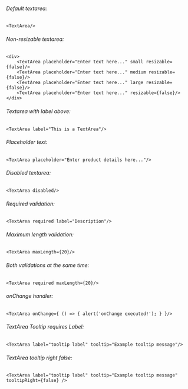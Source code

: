 ###### Default textarea:

    <TextArea/>

###### Non-resizable textarea:

	<div>
	    <TextArea placeholder="Enter text here..." small resizable={false}/>
	    <TextArea placeholder="Enter text here..." medium resizable={false}/>
	    <TextArea placeholder="Enter text here..." large resizable={false}/>
	    <TextArea placeholder="Enter text here..." resizable={false}/>
    </div>

###### Textarea with label above:

    <TextArea label="This is a TextArea"/>

###### Placeholder text:

    <TextArea placeholder="Enter product details here..."/>

###### Disabled textarea:

    <TextArea disabled/>

###### Required validation:

    <TextArea required label="Description"/>

###### Maximum length validation:

    <TextArea maxLength={20}/>

###### Both validations at the same time:

    <TextArea required maxLength={20}/>

###### onChange handler:

    <TextArea onChange={ () => { alert('onChange executed!'); } }/>

###### TextArea Tooltip requires Label:

    <TextArea label="tooltip label" tooltip="Example tooltip message"/>
    
###### TextArea tooltip right false:

    <TextArea label="tooltip label" tooltip="Example tooltip message" tooltipRight={false} />
